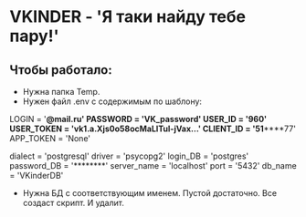 # VKINDER - 'Я таки найду тебе пару!'
## Чтобы работало:
* Нужна папка Temp.
* Нужен файл .env с содержимым по шаблону:
  
LOGIN = '****@mail.ru'
PASSWORD = 'VK_password'
USER_ID = '9******60'
USER_TOKEN = 'vk1.a.Xjs0o58ocMaLITul-jVax...'
CLIENT_ID = '51******77'
APP_TOKEN = 'None'


dialect = 'postgresql'
driver = 'psycopg2'
login_DB = 'postgres'
password_DB = '********'
server_name = 'localhost'
port = '5432'
db_name = 'VKinderDB'
* Нужна БД с соответствующим именем. Пустой достаточно. Все создаст скрипт. И удалит.



